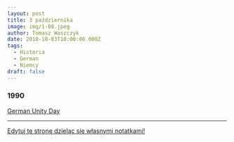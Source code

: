 ```yaml
---
layout: post
title: 3 października
image: img/1-08.jpeg
author: Tomasz Waszczyk
date: 2018-10-03T10:00:00.000Z
tags:
  - Historia
  - German
  - Niemcy
draft: false  
---
```


### 1990

<a href="https://en.wikipedia.org/wiki/German_Unity_Day" target="_blank">German Unity Day</a>

---

<a href="https://github.com/TomaszWaszczyk/historia.waszczyk.com/edit/master/src/content/october-3.md" target="_blank">Edytuj tę stronę dzieląc się własnymi notatkami!</a>
